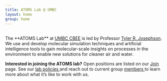 ```yaml
---
title: ATOMS Lab @ UMBC
layout: home
group: home
---
```

<br>
The **ATOMS Lab** at <a target="_blank" href="https://cbee.umbc.edu/"> UMBC CBEE</a> is led by Professor <a target="_blank" href="https://cbee.umbc.edu/josephson/">Tyler R. Josephson</a>. 
We use and develop molecular simulation techniques and artificial intelligence tools to gain molecular-scale insights on processes in the environment to enable new solutions for cleaner air and water.

**Interested in joining the ATOMS lab?**
Open positions are listed on our <a target="_blank" href="{{ site.url }}/join"> Join </a> page. 
See our <a target="_blank" href="/static/docs/ATOMS_Lab_Policies.pdf">lab policies </a> and 
reach out to current group <a target="_blank" href="{{ site.url }}/members"> members </a>to learn more about what it’s like to work with us.

